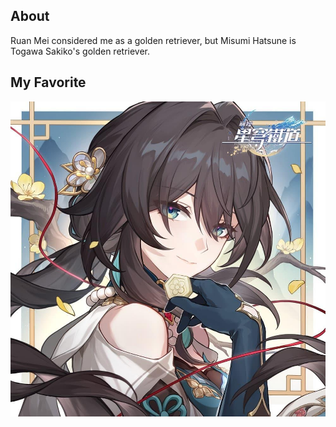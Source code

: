 ## <summary>About</summary>
Ruan Mei considered me as a golden retriever, but Misumi Hatsune is Togawa Sakiko's golden retriever.

## <summary>My Favorite</summary>
![RuanMei](https://raw.githubusercontent.com/ChenKaiLiuG/ChenKaiLiuG/refs/heads/main/RuanMei.jpeg?token=GHSAT0AAAAAADAEFD5SLIETXXCSJ3KOCVLEZ6MN6GA)
<!--
**ChenKaiLiuG/ChenKaiLiuG** is a ✨ _special_ ✨ repository because its `README.md` (this file) appears on your GitHub profile.

Here are some ideas to get you started:

 Hi there 👋
- 🔭 I’m currently working on ...
- 🌱 I’m currently learning ...
- 👯 I’m looking to collaborate on ...
- 🤔 I’m looking for help with ...
- 💬 Ask me about ...
- 📫 How to reach me: ...
- 😄 Pronouns: ...
- ⚡ Fun fact: ...
-->
